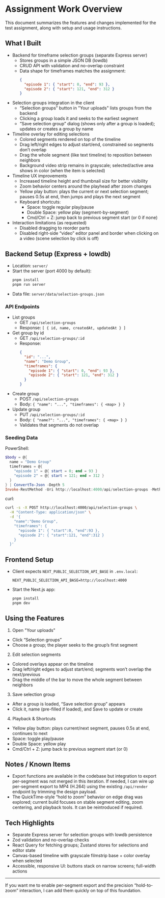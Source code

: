# Assignment Work Overview

This document summarizes the features and changes implemented for the test assignment, along with setup and usage instructions.

## What I Built

- Backend for timeframe selection groups (separate Express server)
  - Stores groups in a simple JSON DB (lowdb)
  - CRUD API with validation and no-overlap constraint
  - Data shape for timeframes matches the assignment:
    ```json
    {
      "episode 1": { "start": 0, "end": 93 },
      "episode 2": { "start": 121, "end": 312 }
    }
    ```
- Selection groups integration in the client
  - “Selection groups” button in "Your uploads" lists groups from the backend
  - Clicking a group loads it and seeks to the earliest segment
  - “Save selection group” dialog (shows only after a group is loaded); updates or creates a group by name
- Timeline overlay for editing selections
  - Colored segments rendered on top of the timeline
  - Drag left/right edges to adjust start/end, constrained so segments don’t overlap
  - Drag the whole segment (like text timeline) to reposition between neighbors
  - Background video strip remains in grayscale; selected/active area shows in color (when the item is selected)
- Timeline UX improvements
  - Increased timeline height and thumbnail size for better visibility
  - Zoom behavior centers around the playhead after zoom changes
  - Yellow play button: plays the current or next selection segment; pauses 0.5s at end, then jumps and plays the next segment
  - Keyboard shortcuts:
    - Space: toggle regular play/pause
    - Double Space: yellow play (segment-by-segment)
    - Cmd/Ctrl + Z: jump back to previous segment start (or 0 if none)
- Interaction limitations (as requested)
  - Disabled dragging to reorder parts
  - Disabled right-side “video” editor panel and border when clicking on a video (scene selection by click is off)

## Backend Setup (Express + lowdb)

- Location: `server/`
- Start the server (port 4000 by default):
  ```bash
  pnpm install
  pnpm run server
  ```
- Data file: `server/data/selection-groups.json`

### API Endpoints

- List groups
  - GET `/api/selection-groups`
  - Response: `[ { id, name, createdAt, updatedAt } ]`
- Get group by id
  - GET `/api/selection-groups/:id`
  - Response:
    ```json
    {
      "id": "...",
      "name": "Demo Group",
      "timeframes": {
        "episode 1": { "start": 0, "end": 93 },
        "episode 2": { "start": 121, "end": 312 }
      }
    }
    ```
- Create group
  - POST `/api/selection-groups`
  - Body: `{ "name": "...", "timeframes": { <map> } }`
- Update group
  - PUT `/api/selection-groups/:id`
  - Body: `{ "name?": "...", "timeframes": { <map> } }`
  - Validates that segments do not overlap

### Seeding Data

PowerShell:
```powershell
$body = @{
  name = "Demo Group"
  timeframes = @{
    "episode 1" = @{ start = 0; end = 93 }
    "episode 2" = @{ start = 121; end = 312 }
  }
} | ConvertTo-Json -Depth 5
Invoke-RestMethod -Uri http://localhost:4000/api/selection-groups -Method Post -Body $body -ContentType "application/json"
```

curl:
```bash
curl -s -X POST http://localhost:4000/api/selection-groups \
  -H "Content-Type: application/json" \
  -d '{
    "name":"Demo Group",
    "timeframes": {
      "episode 1": { "start":0, "end":93 },
      "episode 2": { "start":121, "end":312 }
    }
  }'
```

## Frontend Setup

- Client expects `NEXT_PUBLIC_SELECTION_API_BASE` in `.env.local`:
  ```env
  NEXT_PUBLIC_SELECTION_API_BASE=http://localhost:4000
  ```
- Start the Next.js app:
  ```bash
  pnpm install
  pnpm dev
  ```

## Using the Features

1) Open "Your uploads"
- Click “Selection groups”
- Choose a group; the player seeks to the group’s first segment

2) Edit selection segments
- Colored overlays appear on the timeline
- Drag left/right edges to adjust start/end; segments won’t overlap the next/previous
- Drag the middle of the bar to move the whole segment between neighbors

3) Save selection group
- After a group is loaded, “Save selection group” appears
- Click it, name (pre-filled if loaded), and Save to update or create

4) Playback & Shortcuts
- Yellow play button: plays current/next segment, pauses 0.5s at end, continues to next
- Space: toggle play/pause
- Double Space: yellow play
- Cmd/Ctrl + Z: jump back to previous segment start (or 0)

## Notes / Known Items

- Export functions are available in the codebase but integration to export per-segment was not merged in this iteration. If needed, I can wire up per-segment export to MP4 (H.264) using the existing `/api/render` endpoint by trimming the design payload.
- The QuickTime-style “hold to zoom” behavior on edge drag was explored; current build focuses on stable segment editing, zoom centering, and playback tools. It can be reintroduced if required.

## Tech Highlights

- Separate Express server for selection groups with lowdb persistence
- Zod validation and no-overlap checks
- React Query for fetching groups; Zustand stores for selections and editor state
- Canvas-based timeline with grayscale filmstrip base + color overlay when selected
- Accessible, responsive UI: buttons stack on narrow screens; full-width actions

---
If you want me to enable per-segment export and the precision “hold-to-zoom” interaction, I can add them quickly on top of this foundation. 